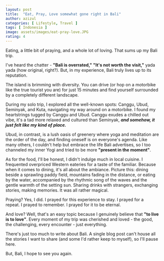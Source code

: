 ```yaml
---
layout: post
title:  "Eat, Pray, Love somewhat gone right in Bali"
author: azizul
categories: [ Lifestyle, Travel ]
tags: [ Indonesia ]
image: assets/images/eat-pray-love.JPG
rating: 4
---
```


Eating, a little bit of praying, and a whole lot of loving. That sums up my Bali trip.

I've heard the chatter - **"Bali is overrated,"** **"It's not worth the visit,"** yada yada (how original, right?). But, in my experience, Bali truly lives up to its reputation.

The island is brimming with diversity. You can drive (or hop on a motorbike like the true tourist you are) for just 15 minutes and find yourself surrounded by a completely different landscape.

During my solo trip, I explored all the well-known spots: Canggu, Ubud, Seminyak, and Kuta, navigating my way around on a motorbike. I found my heartstrings tugged by Canggu and Ubud. Canggu exudes a chilled out vibe, it's a tad more relaxed and cultured than Seminyak, ***and somehow, it just felt like my kind of place.***

Ubud, in contrast, is a lush oasis of greenery where yoga and meditation are the order of the day, and finding oneself is on everyone's agenda. Like many others, I couldn't help but embrace the life Bali advertises, so I too channeled my inner Yogi and tried to be more **"present in the moment"**.

As for the food, I'll be honest, I didn't indulge much in local cuisine. I frequented overpriced Western eateries for a taste of the familiar. Because when it comes to dining, it's all about the ambiance. Picture this: dining beside a sprawling paddy field, mountains fading in the distance, or eating by the water, accompanied by the rhythmic song of the waves and the gentle warmth of the setting sun. Sharing drinks with strangers, exchanging stories, making memories. It was all rather magical.

Praying? Yes, I did. I prayed for this experience to stay. I prayed for a repeat. I prayed to remember. I prayed for it to be eternal.

And love? Well, that's an easy topic because I genuinely believe that **"to live is to love"**. Every moment of my trip was cherished and loved - the good, the challenging, every encounter - just everything.

There's just too much to write about Bali. A single blog post can't house all the stories I want to share (and some I'd rather keep to myself), so I'll pause here.

But, Bali, I hope to see you again.
